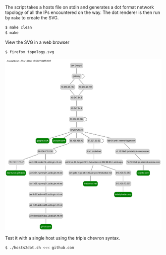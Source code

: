 The script takes a hosts file on stdin and generates a dot format
network topology of all the IPs encountered on the way. The dot renderer is then
run by ```make``` to create the SVG.
```bash
$ make clean
$ make
```

View the SVG in a web browser
```bash
$ firefox topology.svg
```

![](topology.svg)

Test it with a single host using the triple chevron syntax.
```bash
$ ./hosts2dot.sh <<< github.com
```
